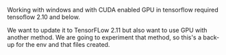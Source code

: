 Working with windows and with CUDA enabled GPU in tensorflow required tensoflow 2.10 and below.

We want to update it to TensorFLow 2.11 but also want to use GPU with another method.
We are going to experiment that method, so this's a back-up for the env and that files created.
